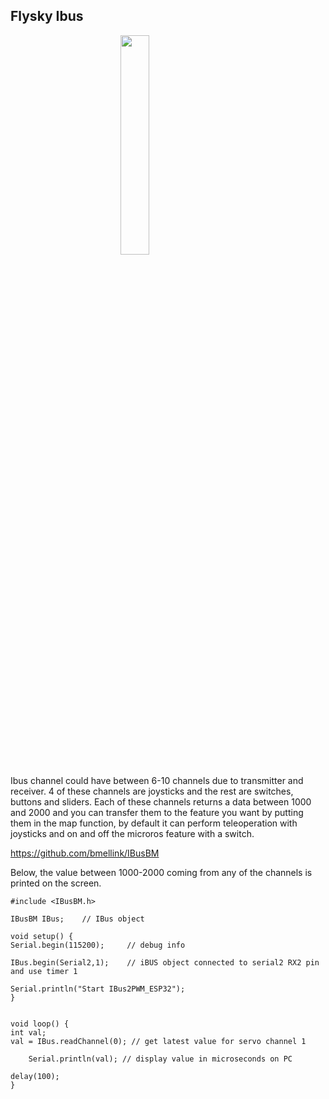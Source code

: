 ## Flysky Ibus 

<img style="width:30%; margin-left:auto; margin-right:auto; display:block" src="https://st1.myideasoft.com/shop/cb/27/myassets/products/070/flysky-fs-ia6b-2-4ghz-6-kanal-alici-19345.jpeg?revision=1665343250"/>


Ibus channel could have between 6-10 channels due to transmitter and receiver. 4 of these channels are joysticks and the rest are switches, buttons and sliders. Each of these channels returns a data between 1000 and 2000 and you can transfer them to the feature you want by putting them in the map function, by default it can perform teleoperation with joysticks and on and off the microros feature with a switch.

https://github.com/bmellink/IBusBM

 Below, the value between 1000-2000 coming from any of the channels is printed on the screen.

    #include <IBusBM.h>

    IBusBM IBus;    // IBus object

    void setup() {
    Serial.begin(115200);     // debug info

    IBus.begin(Serial2,1);    // iBUS object connected to serial2 RX2 pin and use timer 1

    Serial.println("Start IBus2PWM_ESP32");
    }


    void loop() {
    int val;
    val = IBus.readChannel(0); // get latest value for servo channel 1

        Serial.println(val); // display value in microseconds on PC
    
    delay(100);
    }